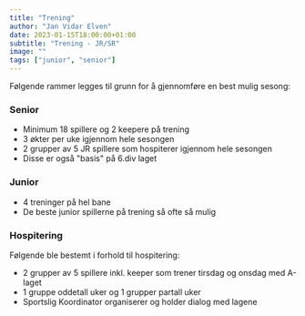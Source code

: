 ```yaml
---
title: "Trening"
author: "Jan Vidar Elven"
date: 2023-01-15T18:00:00+01:00
subtitle: "Trening - JR/SR"
image: ""
tags: ["junior", "senior"]
---
```


Følgende rammer legges til grunn for å gjennomføre en best mulig sesong:

### Senior

- Minimum 18 spillere og 2 keepere på trening
- 3 økter per uke igjennom hele sesongen
- 2 grupper av 5 JR spillere som hospiterer igjennom hele sesongen
- Disse er også "basis" på 6.div laget

### Junior

- 4 treninger på hel bane
- De beste junior spillerne på trening så ofte så mulig

### Hospitering

Følgende ble bestemt i forhold til hospitering:

- 2 grupper av 5 spillere inkl. keeper som trener tirsdag og onsdag med A-laget
- 1 gruppe oddetall uker og 1 grupper partall uker
- Sportslig Koordinator organiserer og holder dialog med lagene